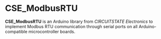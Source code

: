 
# CSE_ModbusRTU

**CSE_ModbusRTU** is an Arduino library from *CIRCUITSTATE Electronics* to implement Modbus RTU communication through serial ports on all Arduino-compatible microcontroller boards.